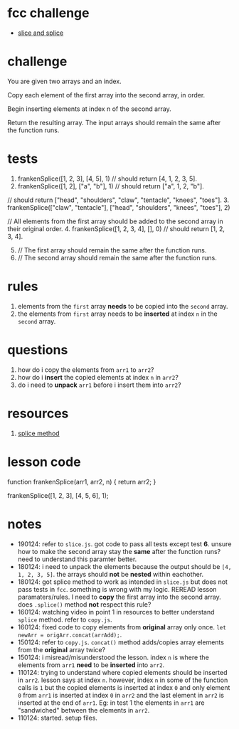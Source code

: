 # fcc challenge
- [slice and splice](https://www.freecodecamp.org/learn/javascript-algorithms-and-data-structures/basic-algorithm-scripting/slice-and-splice)

# challenge
You are given two arrays and an index.

Copy each element of the first array into the second array, in order.

Begin inserting elements at index n of the second array.

Return the resulting array. The input arrays should remain the same after the function runs.

# tests
1. frankenSplice([1, 2, 3], [4, 5], 1) // should return [4, 1, 2, 3, 5].
2. frankenSplice([1, 2], ["a", "b"], 1) // should return ["a", 1, 2, "b"].

// should return ["head", "shoulders", "claw", "tentacle", "knees", "toes"]. 
3. frankenSplice(["claw", "tentacle"], ["head", "shoulders", "knees", "toes"], 2) 

// All elements from the first array should be added to the second array in their original order. 
4. frankenSplice([1, 2, 3, 4], [], 0) // should return [1, 2, 3, 4].

5. // The first array should remain the same after the function runs.
6. // The second array should remain the same after the function runs.

# rules
1. elements from the `first` array **needs** to be copied into the `second` array.
2. the elements from `first` array needs to be **inserted** at index `n` in the `second` array.

# questions
1. how do i copy the elements from `arr1` to `arr2`?
2. how do i **insert** the copied elements at index `n` in `arr2`?
3. do i need to **unpack** `arr1` before i insert them into `arr2`?

# resources
1. [splice method](https://www.youtube.com/watch?v=FFas8cMHVwg)

# lesson code
function frankenSplice(arr1, arr2, n) {
  return arr2;
}

frankenSplice([1, 2, 3], [4, 5, 6], 1);

# notes
- 190124: refer to `slice.js`. got code to pass all tests except test **6**. unsure how to make the second array stay the **same** after the function runs? need to understand this paramter better.
- 180124: i need to unpack the elements because the output should be `[4, 1, 2, 3, 5]`. the arrays should **not** be **nested** within eachother.
- 180124: got splice method to work as intended in `slice.js` but does not pass tests in `fcc`. something is wrong with my logic. REREAD lesson paramaters/rules. I need to **copy** the first array into the second array. does `.splice()` method **not** respect this rule?
- 160124: watching video in point 1 in resources to better understand `splice` method. refer to `copy.js`.
- 160124: fixed code to copy elements from **original** array only once. `let newArr = origArr.concat(arrAdd);`.
- 150124: refer to `copy.js`. `concat()` method adds/copies array elements from the **original** array twice?
- 150124: i misread/misunderstood the lesson. index `n` is where the elements from `arr1` **need** to be **inserted** into `arr2`.
- 110124: trying to understand where copied elements should be inserted in `arr2`. lesson says at index `n`. however, index `n` in some of the function calls is `1` but the copied elements is inserted at index `0` and only element `0` from `arr1` is inserted at index `0` in `arr2` and the last element in `arr2` is inserted at the end of `arr1`. Eg: in test 1 the elements in `arr1` are "sandwiched" between the elements in `arr2`.
- 110124: started. setup files.